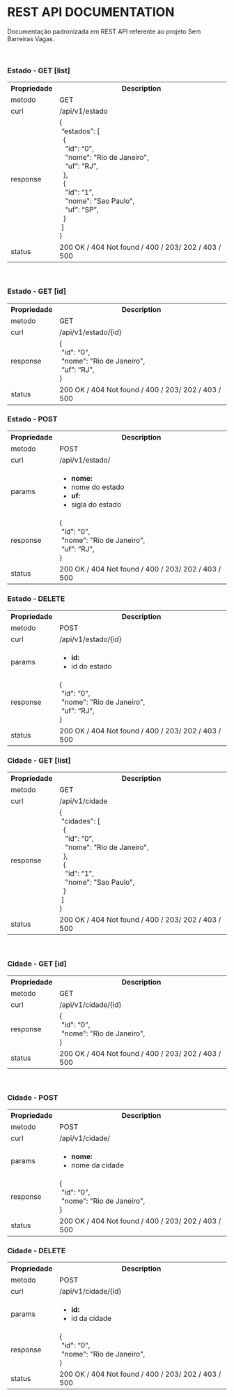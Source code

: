 <h1>REST API DOCUMENTATION</h1>
<p>Documentação padronizada em REST API referente ao projeto Sem Barreiras Vagas.</p>
<br>
<h3>Estado - GET [list] </h3>
<table style="width:100%">
  <tr>
    <th>Propriedade</th>
    <th>Description</th>
  </tr>
  <tr>
    <td>metodo</td>
    <td>GET</td>
  </tr>
  <tr>
    <td>curl</td>
    <td>/api/v1/estado</td>
  </tr>
  <tr>
    <td>response</td>
    <td>
    {<br>
      &nbsp;“estados”: [<br>
        &nbsp;&nbsp;{<br>
          &nbsp;&nbsp;&nbsp;"id": “0”,<br>
          &nbsp;&nbsp;&nbsp;"nome": "Rio de Janeiro",<br>
          &nbsp;&nbsp;&nbsp;“uf”: “RJ”,<br>
        &nbsp;&nbsp;},<br>
        &nbsp;&nbsp;{<br>
          &nbsp;&nbsp;&nbsp;"id": “1”,<br>
          &nbsp;&nbsp;&nbsp;"nome": "Sao Paulo",<br>
          &nbsp;&nbsp;&nbsp;“uf”: “SP”,<br>
        &nbsp;&nbsp;}<br>
        &nbsp;]<br>
    }<br>
    </td>
  </tr>
  <tr>
    <td>status</td>
    <td>200 OK / 404 Not found / 400 / 203/ 202 / 403 / 500
    </td>
  </tr>
</table>
<br>
<h3>Estado - GET [id] </h3>
<table style="width:100%">
  <tr>
    <th>Propriedade</th>
    <th>Description</th>
  </tr>
  <tr>
    <td>metodo</td>
    <td>GET</td>
  </tr>
  <tr>
    <td>curl</td>
    <td>/api/v1/estado/{id}</td>
  </tr>
  <tr>
    <td>response</td>
    <td>
    {<br>
      &nbsp;"id": “0”,<br>
      &nbsp;"nome": "Rio de Janeiro",<br>
      &nbsp;“uf”: “RJ”,<br>
    }<br>
    </td>
  </tr>
  <tr>
    <td>status</td>
    <td>200 OK / 404 Not found / 400 / 203/ 202 / 403 / 500
    </td>
  </tr>
</table>
<h3>Estado - POST</h3>
<table style="width:100%">
  <tr>
    <th>Propriedade</th>
    <th>Description</th>
  </tr>
  <tr>
    <td>metodo</td>
    <td>POST</td>
  </tr>
  <tr>
    <td>curl</td>
    <td>/api/v1/estado/</td>
  </tr>
  <tr>
    <td>params</td>
    <td>
      <ul>
        <li><b>nome:</b><br></li>
        <li>nome do estado<br></li>
        <li><b>uf:</b><br></li>
        <li>sigla do estado<br></li>
      </ul>      
    </td>
  </tr>
  <tr>
    <td>response</td>
    <td>
    {<br>
      &nbsp;"id": “0”,<br>
      &nbsp;"nome": "Rio de Janeiro",<br>
      &nbsp;“uf”: “RJ”,<br>
    }<br>
    </td>
  </tr>
  <tr>
    <td>status</td>
    <td>200 OK / 404 Not found / 400 / 203/ 202 / 403 / 500
    </td>
  </tr>
</table>
<h3>Estado - DELETE</h3>
<table style="width:100%">
  <tr>
    <th>Propriedade</th>
    <th>Description</th>
  </tr>
  <tr>
    <td>metodo</td>
    <td>POST</td>
  </tr>
  <tr>
    <td>curl</td>
    <td>/api/v1/estado/{id}</td>
  </tr>
  <td>params</td>
    <td>
      <ul>
        <li><b>id:</b><br></li>
        <li>id do estado<br></li>
      </ul>
    </td>
  <tr>
    <td>response</td>
    <td>
    {<br>
      &nbsp;"id": “0”,<br>
      &nbsp;"nome": "Rio de Janeiro",<br>
      &nbsp;“uf”: “RJ”,<br>
    }<br>
    </td>
  </tr>
  <tr>
    <td>status</td>
    <td>200 OK / 404 Not found / 400 / 203/ 202 / 403 / 500
    </td>
  </tr>
</table>
<h3>Cidade - GET [list] </h3>
<table style="width:100%">
  <tr>
    <th>Propriedade</th>
    <th>Description</th>
  </tr>
  <tr>
    <td>metodo</td>
    <td>GET</td>
  </tr>
  <tr>
    <td>curl</td>
    <td>/api/v1/cidade</td>
  </tr>
  <tr>
    <td>response</td>
    <td>
    {<br>
      &nbsp;"cidades": [<br>
        &nbsp;&nbsp;{<br>
          &nbsp;&nbsp;&nbsp;"id": “0”,<br>
          &nbsp;&nbsp;&nbsp;"nome": "Rio de Janeiro",<br>
        &nbsp;&nbsp;},<br>
        &nbsp;&nbsp;{<br>
          &nbsp;&nbsp;&nbsp;"id": “1”,<br>
          &nbsp;&nbsp;&nbsp;"nome": "Sao Paulo",<br>
        &nbsp;&nbsp;}<br>
        &nbsp;]<br>
    }<br>
    </td>
  </tr>
  <tr>
    <td>status</td>
    <td>200 OK / 404 Not found / 400 / 203/ 202 / 403 / 500
    </td>
  </tr>
</table>
<br>
<h3>Cidade - GET [id] </h3>
<table style="width:100%">
  <tr>
    <th>Propriedade</th>
    <th>Description</th>
  </tr>
  <tr>
    <td>metodo</td>
    <td>GET</td>
  </tr>
  <tr>
    <td>curl</td>
    <td>/api/v1/cidade/{id}</td>
  </tr>
  <tr>
    <td>response</td>
    <td>
    {<br>
      &nbsp;"id": “0”,<br>
      &nbsp;"nome": "Rio de Janeiro",<br>
    }<br>
    </td>
  </tr>
  <tr>
    <td>status</td>
    <td>200 OK / 404 Not found / 400 / 203/ 202 / 403 / 500
    </td>
  </tr>
</table>
<br>
<h3>Cidade - POST</h3>
<table style="width:100%">
  <tr>
    <th>Propriedade</th>
    <th>Description</th>
  </tr>
  <tr>
    <td>metodo</td>
    <td>POST</td>
  </tr>
  <tr>
    <td>curl</td>
    <td>/api/v1/cidade/</td>
  </tr>
  <tr>
    <td>params</td>
    <td>
      <ul>
        <li><b>nome:</b><br></li>
        <li>nome da cidade<br></li>
      </ul>
    </td>
  </tr>
  <tr>
    <td>response</td>
    <td>
    {<br>
      &nbsp;"id": “0”,<br>
      &nbsp;"nome": "Rio de Janeiro",<br>
    }<br>
    </td>
  </tr>
  <tr>
    <td>status</td>
    <td>200 OK / 404 Not found / 400 / 203/ 202 / 403 / 500
    </td>
  </tr>
</table>
<h3>Cidade - DELETE</h3>
<table style="width:100%">
  <tr>
    <th>Propriedade</th>
    <th>Description</th>
  </tr>
  <tr>
    <td>metodo</td>
    <td>POST</td>
  </tr>
  <tr>
    <td>curl</td>
    <td>/api/v1/cidade/{id}</td>
  </tr>
  <td>params</td>
  <td>
    <ul>
      <li><b>id:</b><br></li>
      <li>id da cidade<br></li>
    </ul>
  </td>
  <tr>
    <td>response</td>
    <td>
    {<br>
      &nbsp;"id": “0”,<br>
      &nbsp;"nome": "Rio de Janeiro",<br>
    }<br>
    </td>
  </tr>
  <tr>
    <td>status</td>
    <td>200 OK / 404 Not found / 400 / 203/ 202 / 403 / 500
    </td>
  </tr>
</table>